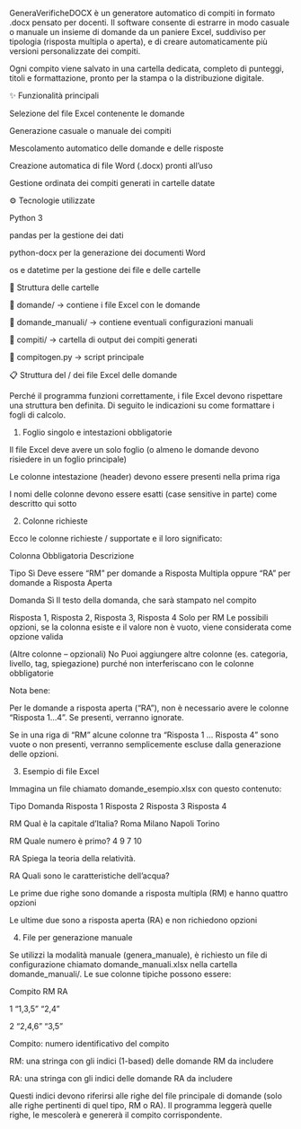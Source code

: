 GeneraVerificheDOCX è un generatore automatico di compiti in formato .docx pensato per docenti.
Il software consente di estrarre in modo casuale o manuale un insieme di domande da un paniere Excel, suddiviso per tipologia (risposta multipla o aperta), e di creare automaticamente più versioni personalizzate dei compiti.

Ogni compito viene salvato in una cartella dedicata, completo di punteggi, titoli e formattazione, pronto per la stampa o la distribuzione digitale.

✨ Funzionalità principali

Selezione del file Excel contenente le domande

Generazione casuale o manuale dei compiti

Mescolamento automatico delle domande e delle risposte

Creazione automatica di file Word (.docx) pronti all’uso

Gestione ordinata dei compiti generati in cartelle datate

⚙️ Tecnologie utilizzate

Python 3

pandas per la gestione dei dati

python-docx per la generazione dei documenti Word

os e datetime per la gestione dei file e delle cartelle

📂 Struttura delle cartelle

📁 domande/              → contiene i file Excel con le domande

📁 domande_manuali/      → contiene eventuali configurazioni manuali

📁 compiti/              → cartella di output dei compiti generati

📝 compitogen.py         → script principale


📋 Struttura del / dei file Excel delle domande

Perché il programma funzioni correttamente, i file Excel devono rispettare una struttura ben definita. Di seguito le indicazioni su come formattare i fogli di calcolo.

1. Foglio singolo e intestazioni obbligatorie

Il file Excel deve avere un solo foglio (o almeno le domande devono risiedere in un foglio principale)

Le colonne intestazione (header) devono essere presenti nella prima riga

I nomi delle colonne devono essere esatti (case sensitive in parte) come descritto qui sotto

2. Colonne richieste

Ecco le colonne richieste / supportate e il loro significato:

Colonna	               Obbligatoria	             Descrizione

Tipo	                  Sì	                       Deve essere “RM” per domande a Risposta Multipla oppure “RA” per domande a Risposta Aperta

Domanda	                Sì	                       Il testo della domanda, che sarà stampato nel compito

Risposta 1, Risposta 2, Risposta 3, Risposta 4	   Solo per RM	Le possibili opzioni, se la colonna esiste e il valore non è vuoto, viene considerata come opzione valida

(Altre colonne – opzionali)	No	       Puoi aggiungere altre colonne (es. categoria, livello, tag, spiegazione) purché non interferiscano con le colonne obbligatorie

Nota bene:

Per le domande a risposta aperta (“RA”), non è necessario avere le colonne “Risposta 1…4”. Se presenti, verranno ignorate.

Se in una riga di “RM” alcune colonne tra “Risposta 1 … Risposta 4” sono vuote o non presenti, verranno semplicemente escluse dalla generazione delle opzioni.

3. Esempio di file Excel

Immagina un file chiamato domande_esempio.xlsx con questo contenuto:

Tipo	Domanda	Risposta 1	Risposta 2	Risposta 3	Risposta 4

RM	Qual è la capitale d’Italia?	Roma	Milano	Napoli	Torino

RM	Quale numero è primo?	4	9	7	10

RA	Spiega la teoria della relatività.				

RA	Quali sono le caratteristiche dell’acqua?				

Le prime due righe sono domande a risposta multipla (RM) e hanno quattro opzioni

Le ultime due sono a risposta aperta (RA) e non richiedono opzioni

4. File per generazione manuale

Se utilizzi la modalità manuale (genera_manuale), è richiesto un file di configurazione chiamato domande_manuali.xlsx nella cartella domande_manuali/. Le sue colonne tipiche possono essere:

Compito	RM	RA

1	“1,3,5”	“2,4”

2	“2,4,6”	“3,5”

Compito: numero identificativo del compito

RM: una stringa con gli indici (1-based) delle domande RM da includere

RA: una stringa con gli indici delle domande RA da includere

Questi indici devono riferirsi alle righe del file principale di domande (solo alle righe pertinenti di quel tipo, RM o RA). Il programma leggerà quelle righe, le mescolerà e genererà il compito corrispondente.


